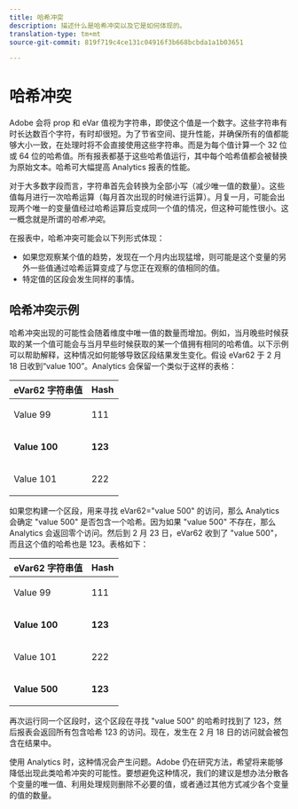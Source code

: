 ```yaml
---
title: 哈希冲突
description: 描述什么是哈希冲突以及它是如何体现的。
translation-type: tm+mt
source-git-commit: 819f719c4ce131c04916f3b668bcbda1a1b03651

---
```



# 哈希冲突

Adobe 会将 prop 和 eVar 值视为字符串，即使这个值是一个数字。这些字符串有时长达数百个字符，有时却很短。为了节省空间、提升性能，并确保所有的值都能够大小一致，在处理时将不会直接使用这些字符串。而是为每个值计算一个 32 位或 64 位的哈希值。所有报表都基于这些哈希值运行，其中每个哈希值都会被替换为原始文本。哈希可大幅提高 Analytics 报表的性能。

对于大多数字段而言，字符串首先会转换为全部小写（减少唯一值的数量）。这些值每月进行一次哈希运算（每月首次出现的时候进行运算）。月复一月，可能会出现两个唯一的变量值经过哈希运算后变成同一个值的情况，但这种可能性很小。这一概念就是所谓的&#x200B;*哈希冲突*。

在报表中，哈希冲突可能会以下列形式体现：

* 如果您观察某个值的趋势，发现在一个月内出现猛增，则可能是这个变量的另外一些值通过哈希运算变成了与您正在观察的值相同的值。
* 特定值的区段会发生同样的事情。

## 哈希冲突示例

哈希冲突出现的可能性会随着维度中唯一值的数量而增加。例如，当月晚些时候获取的某一个值可能会与当月早些时候获取的某一个值拥有相同的哈希值。以下示例可以帮助解释，这种情况如何能够导致区段结果发生变化。假设 eVar62 于 2 月 18 日收到“value 100”。Analytics 会保留一个类似于这样的表格：

<table id="table_6A49D1D5932E485DB2083154897E5074"> 
 <thead> 
  <tr> 
   <th colname="col1" class="entry"> eVar62 字符串值 </th> 
   <th colname="col2" class="entry"> Hash </th> 
  </tr> 
 </thead>
 <tbody> 
  <tr> 
   <td colname="col1"> <p> Value 99 </p> </td> 
   <td colname="col2"> <p> 111 </p> </td> 
  </tr> 
  <tr> 
   <td colname="col1"> <p> <b> Value 100</b> </p> </td> 
   <td colname="col2"> <p> <b> 123</b> </p> </td> 
  </tr> 
  <tr> 
   <td colname="col1"> <p> Value 101 </p> </td> 
   <td colname="col2"> <p> 222 </p> </td> 
  </tr> 
 </tbody> 
</table>

如果您构建一个区段，用来寻找 eVar62=&quot;value 500&quot; 的访问，那么 Analytics 会确定 &quot;value 500&quot; 是否包含一个哈希。因为如果 &quot;value 500&quot; 不存在，那么 Analytics 会返回零个访问。然后到 2 月 23 日，eVar62 收到了 &quot;value 500&quot;，而且这个值的哈希也是 123。表格如下：

<table id="table_5FCF0BCDA5E740CCA266A822D9084C49"> 
 <thead> 
  <tr> 
   <th colname="col1" class="entry"> eVar62 字符串值 </th> 
   <th colname="col2" class="entry"> Hash </th> 
  </tr> 
 </thead>
 <tbody> 
  <tr> 
   <td colname="col1"> <p> Value 99 </p> </td> 
   <td colname="col2"> <p> 111 </p> </td> 
  </tr> 
  <tr> 
   <td colname="col1"> <p> <b> Value 100</b> </p> </td> 
   <td colname="col2"> <p> <b> 123</b> </p> </td> 
  </tr> 
  <tr> 
   <td colname="col1"> <p> Value 101 </p> </td> 
   <td colname="col2"> <p> 222 </p> </td> 
  </tr> 
  <tr> 
   <td colname="col1"> <p> <b> Value 500</b> </p> </td> 
   <td colname="col2"> <p> <b> 123</b> </p> </td> 
  </tr> 
 </tbody> 
</table>

再次运行同一个区段时，这个区段在寻找 &quot;value 500&quot; 的哈希时找到了 123，然后报表会返回所有包含哈希 123 的访问。现在，发生在 2 月 18 日的访问就会被包含在结果中。

使用 Analytics 时，这种情况会产生问题。Adobe 仍在研究方法，希望将来能够降低出现此类哈希冲突的可能性。要想避免这种情况，我们的建议是想办法分散各个变量的唯一值、利用处理规则删除不必要的值，或者通过其他方式减少各个变量的值的数量。
